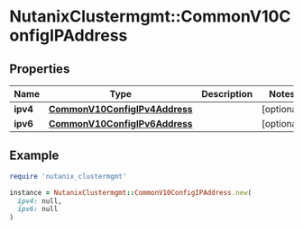 # NutanixClustermgmt::CommonV10ConfigIPAddress

## Properties

| Name | Type | Description | Notes |
| ---- | ---- | ----------- | ----- |
| **ipv4** | [**CommonV10ConfigIPv4Address**](CommonV10ConfigIPv4Address.md) |  | [optional] |
| **ipv6** | [**CommonV10ConfigIPv6Address**](CommonV10ConfigIPv6Address.md) |  | [optional] |

## Example

```ruby
require 'nutanix_clustermgmt'

instance = NutanixClustermgmt::CommonV10ConfigIPAddress.new(
  ipv4: null,
  ipv6: null
)
```

